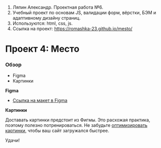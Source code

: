 1. Ляпин Александр. Проектная работа №6.
2. Учебный проект по основам JS, валидации форм, вёрстки, БЭМ и адаптивному дизайну страниц.
3. Используются: html, css, js.
4. Ссылка на проект: https://romashka-23.github.io/mesto/ 
# Проект 4: Место

### Обзор

* Figma
* Картинки

**Figma**

* [Ссылка на макет в Figma](https://www.figma.com/file/StZjf8HnoeLdiXS7dYrLAh/JavaScript.-Sprint-4)

**Картинки**

Доставать картинки предстоит из Фигмы. Это расхожая практика, поэтому полезно потренироваться.
Не забудьте [оптимизировать картинки](https://tinypng.com/), чтобы ваш сайт загружался быстрее.

Удачи!
